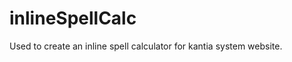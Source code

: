 inlineSpellCalc
===============

Used to create an inline spell calculator for kantia system website.